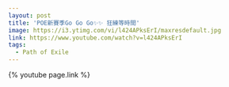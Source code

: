 ```yaml
---
layout: post
title: 'POE新賽季Go Go Go✨✨ 狂練等時間'
image: https://i3.ytimg.com/vi/l424APksErI/maxresdefault.jpg
link: https://www.youtube.com/watch?v=l424APksErI
tags:
  - Path of Exile
---
```


{% youtube page.link %}
